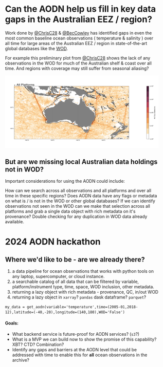 # Can the AODN help us fill in key data gaps in the Australian EEZ / region?

Work done by [@ChrisC28](https://github.com/ChrisC28) & [@BecCowley](https://github.com/BecCowley) has identified gaps in even the most common baseline ocean observations ( temperature & salinity ) over all time for large areas of the Australian EEZ / region in state-of-the-art global databases like the [WOD](https://www.ncei.noaa.gov/products/world-ocean-database).

For example this preliminary plot from [@ChrisC28](https://github.com/ChrisC28) shows the lack of any observations in the WOD for much of the Australian shelf & coast over all time. And regions with coverage may still suffer from seasonal aliasing?

![alt text](image.png)

## But are we missing local Australian data holdings not in WOD?
Important considerations for using the AODN could include:

How can we search across all observations and all platforms and over all time in these specific regions?
Does AODN data have any flags or metadata on what is / is not in the WOD or other global databases?
If we can identify observations not seen in the WOD can we make that selection across all platforms and grab a single data object with rich metadata on it's provenance?
Double checking for any duplication in WOD data already available.

# 2024 AODN hackathon

## Where we'd like to be - are we already there?

1. a data pipeline for ocean observations that works with python tools on any laptop, supercomputer, or cloud instance.
2. a searchable catalog of all data that can be filtered by variable, platform/instrument type, time, space, WOD inclusion, other metadata.
3. returning a lazy object with rich metadata - provenance, QC, in/out WOD
4. returning a lazy object in `xarray`? `pandas` dask dataframe? `parquet`?

`my_data = get_aodn(variable='temperature',time=(2005-01,2018-12),latitude=(-40,-20),longitude=(140,180),WOD='False')`

#### Goals:

- What backend service is future-proof for AODN services? (`s3`?)
- What is a MVP we can build now to show the promise of this capability? XBT? CTD? Combination?
- Identify any gaps and barriers at the AODN level that could be addressed with time to enable this for **all** ocean observations in the archive?


